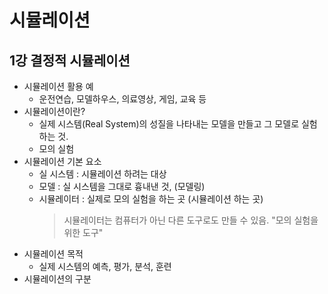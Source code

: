 # 시뮬레이션
## 1강 결정적 시뮬레이션
- 시뮬레이션 활용 예
  - 운전연습, 모델하우스, 의료영상, 게임, 교육 등
- 시뮬레이션이란?
  - 실제 시스템(Real System)의 성질을 나타내는 모델을 만들고 그 모델로 실험하는 것.
  - 모의 실험
- 시뮬레이션 기본 요소
  - 실 시스템 : 시뮬레이션 하려는 대상 
  - 모델 : 실 시스템을 그대로 흉내낸 것, (모델링)
  - 시뮬레이터 : 실제로 모의 실험을 하는 곳 (시뮬레이션 하는 곳)
    > 시뮬레이터는 컴퓨터가 아닌 다른 도구로도 만들 수 있음. "모의 실험을 위한 도구"
- 시뮬레이션 목적
  - 실제 시스템의 예측, 평가, 분석, 훈련
- 시뮬레이션의 구분
